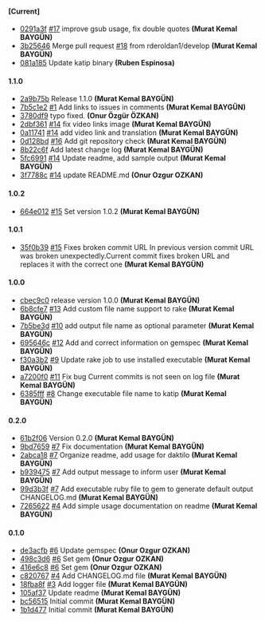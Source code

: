 
#### [Current]
 * [0291a3f](../../commit/0291a3f) [#17](../../issues/17) improve gsub usage, fix double quotes __(Murat Kemal BAYGÜN)__
 * [3b25646](../../commit/3b25646) Merge pull request [#18](../../issues/18) from rderoldan1/develop __(Murat Kemal BAYGÜN)__
 * [081a185](../../commit/081a185) Update katip binary __(Ruben Espinosa)__

#### 1.1.0
 * [2a9b75b](../../commit/2a9b75b) Release 1.1.0 __(Murat Kemal BAYGÜN)__
 * [7b5c1e2](../../commit/7b5c1e2) [#1](../../issues/1) Add links to issues in comments __(Murat Kemal BAYGÜN)__
 * [3780df9](../../commit/3780df9) typo fixed. __(Onur Özgür ÖZKAN)__
 * [2dbf361](../../commit/2dbf361) [#14](../../issues/14) fix video links image __(Murat Kemal BAYGÜN)__
 * [0a11741](../../commit/0a11741) [#14](../../issues/14) add video link and translation __(Murat Kemal BAYGÜN)__
 * [0d128bd](../../commit/0d128bd)  [#16](../../issues/16) Add git repository check __(Murat Kemal BAYGÜN)__
 * [8b22c6f](../../commit/8b22c6f) Add latest change log __(Murat Kemal BAYGÜN)__
 * [5fc6991](../../commit/5fc6991) [#14](../../issues/14) Update readme, add sample output __(Murat Kemal BAYGÜN)__
 * [3f7788c](../../commit/3f7788c) [#14](../../issues/14) update README.md __(Onur Ozgur OZKAN)__

#### 1.0.2
 * [664e012](../../commit/664e012)  [#15](../../issues/15) Set version 1.0.2 __(Murat Kemal BAYGÜN)__

#### 1.0.1
 * [35f0b39](../../commit/35f0b39)  [#15](../../issues/15) Fixes broken commit URL   In previous version commit URL was broken unexpectedly.Current commit fixes broken URL and replaces it with the correct one __(Murat Kemal BAYGÜN)__

#### 1.0.0
 * [cbec9c0](../../commit/cbec9c0) release version 1.0.0 __(Murat Kemal BAYGÜN)__
 * [6b8cfe7](../../commit/6b8cfe7) [#13](../../issues/13) Add custom file name support to rake __(Murat Kemal BAYGÜN)__
 * [7b5be3d](../../commit/7b5be3d) [#10](../../issues/10) add output file name as optional parameter __(Murat Kemal BAYGÜN)__
 * [695646c](../../commit/695646c) [#12](../../issues/12) Add and correct information on gemspec __(Murat Kemal BAYGÜN)__
 * [f30a3b2](../../commit/f30a3b2) [#9](../../issues/9) Update rake job to use installed executable __(Murat Kemal BAYGÜN)__
 * [a7200f0](../../commit/a7200f0) [#11](../../issues/11) Fix bug Current commits is not seen on log file __(Murat Kemal BAYGÜN)__
 * [6385fff](../../commit/6385fff) [#8](../../issues/8) Change executable file name to katip __(Murat Kemal BAYGÜN)__

#### 0.2.0
 * [61b2f06](../../commit/61b2f06) Version 0.2.0 __(Murat Kemal BAYGÜN)__
 * [9bd7659](../../commit/9bd7659) [#7](../../issues/7) Fix documentation __(Murat Kemal BAYGÜN)__
 * [2abca18](../../commit/2abca18) [#7](../../issues/7) Organize readme, add usage for daktilo __(Murat Kemal BAYGÜN)__
 * [b939475](../../commit/b939475) [#7](../../issues/7) Add output message to inform user __(Murat Kemal BAYGÜN)__
 * [99d3b3f](../../commit/99d3b3f) [#7](../../issues/7) Add executable ruby file to gem to generate default output CHANGELOG.md __(Murat Kemal BAYGÜN)__
 * [7265622](../../commit/7265622)  [#4](../../issues/4) Add simple usage documentation on readme __(Murat Kemal BAYGÜN)__

#### 0.1.0
 * [de3acfb](../../commit/de3acfb) [#6](../../issues/6) Update gemspec __(Onur Ozgur OZKAN)__
 * [498c3d6](../../commit/498c3d6) [#6](../../issues/6) Set gem __(Onur Ozgur OZKAN)__
 * [416e6c8](../../commit/416e6c8) [#6](../../issues/6) Set gem __(Onur Ozgur OZKAN)__
 * [c820767](../../commit/c820767)  [#4](../../issues/4) Add CHANGELOG.md file __(Murat Kemal BAYGÜN)__
 * [18fba8f](../../commit/18fba8f)  [#3](../../issues/3) Add logger file __(Murat Kemal BAYGÜN)__
 * [105af37](../../commit/105af37) Update readme __(Murat Kemal BAYGÜN)__
 * [bc56515](../../commit/bc56515) Initial commit __(Murat Kemal BAYGÜN)__
 * [1b1d477](../../commit/1b1d477) Initial commit __(Murat Kemal BAYGÜN)__
